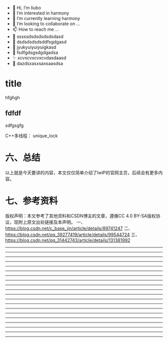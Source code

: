 * 👋 Hi, I’m liubo
* 👀 I’m interested in harmony
* 🌱 I’m currently learning harmony
* 💞️ I’m looking to collaborate on ...
* 📫 How to reach me ...
* 📇 sssssdsdsdsdsdsdasd
* 🎃 dsdsdsdsdsddfsgdgasd
* 🍺 jyukyuiyuiyuigkasd
* 🍥 fsdfgdsgsdgdgadsa
* ✨ xcvxcvxcvxcvdasdaasd
* 🍰 dazdsxasxsaxsaasdsa



# title
hfghgh

## fdfdf
sdfgsgfg





C++多线程： unique_lock




# 六、总结

以上就是今天要讲的内容，本文仅仅简单介绍了lwIP的官网主页，后续会有更多内容。



# 七、参考资料

版权声明：本文参考了其他资料和CSDN博主的文章，遵循CC 4.0 BY-SA版权协议，现附上原文出处链接及本声明。
一、 https://blog.csdn.net/c_base_jin/article/details/89741247
二、 https://blog.csdn.net/qq_39277419/article/details/99544724
三、 https://blog.csdn.net/qq_31442743/article/details/131381992



















---
---
---
---
---
---
---
---
---
---
---
---
---
---
---
---
---
---
---
---
